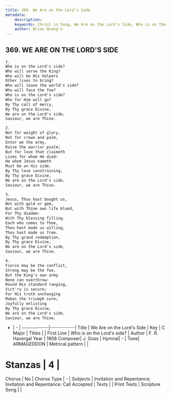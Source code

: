 ```yaml
---
title: 369. We Are on the Lord's Side
metadata:
    description: 
    keywords: Christ in Song, We Are on the Lord's Side, Who is on the Lord&#039;s side?, 
    author: Brian Onang'o
---
```



## 369. WE ARE ON THE LORD'S SIDE

```txt
1.
Who is on the Lord's side?
Who will serve the King?
Who will be His helpers
Other lives to bring?
Who will leave the world's side?
Who will face the foe?
Who is on the Lord's side?
Who for Him will go?
By Thy call of mercy, 
By Thy grace Divine,
We are on the Lord's side,
Saviour, we are Thine.

2.
Not for weight of glory,
Not for crown and palm,
Enter we the army,
Raise the warrior psalm;
But for love that claimeth
Lives for whom He died:
He whom Jesus nameth
Must be on His side.
By Thy love constraining,
By Thy grace Divine,
We are on the Lord's side,
Saviour, we are Thine.

3.
Jesus, Thou hast bought us,
Not with gold or gem,
But with Thine own life blood,
For Thy diadem:
With Thy blessing filling.
Each who comes to Thee,
Thou hast made us willing,
Thou hast made us free.
By Thy grand redemption,
By Thy grace Divine,
We are on the Lord's side,
Saviour, we are Thine.

4.
Fierce may be the conflict,
Strong may be the foe,
But the King's own army
None can overthrow:
Round His standard ranging,
Vict'ry is secure;
For His truth unchanging 
Makes the triumph sure;
Joyfully enlisting
By Thy grace Divine,
We are on the Lord's side,
Saviour, we are Thine.
```

- |   -  |
-------------|------------|
Title | We Are on the Lord's Side |
Key | C Major |
Titles |  |
First Line | Who is on the Lord&#039;s side? |
Author | F. R. Havergal
Year | 1908
Composer| J. Goss |
Hymnal|  - |
Tune| ARMAGEDDON |
Metrical pattern | |
# Stanzas | 4 |
Chorus | No |
Chorus Type | - |
Subjects | Invitation and Repentance; Invitation and Repentance: Call Accepted |
Texts |  |
Print Texts | 
Scripture Song |  |
  
